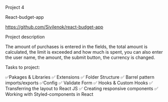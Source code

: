 Project 4

<span>React-budget-app<span>

https://github.com/Sivilenok/react-budget-app

Project description

The amount of purchases is entered in the fields, the total amount is calculated, the limit is exceeded and how much is spent, you can also enter the user name, the amount, the submit button, the currency is changed.

Tasks to project:

✅Pakages & Libraries
✅ Extensions
✅ Folder Structure
✅ Barrel pattern imports/exports
✅Config
✅ Validate Form
✅ Hooks & Custom Hooks
✅ Transferring the layout to React JS
✅ Creating responsive components
✅ Working with Styled-components in React